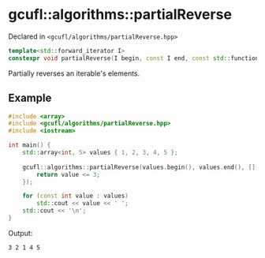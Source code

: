 # gcufl::algorithms::partialReverse
Declared in `<gcufl/algorithms/partialReverse.hpp>`
```cpp
template<std::forward_iterator I>
constexpr void partialReverse(I begin, const I end, const std::function<bool(const typename std::iterator_traits<I>::value_type)>& selector) noexcept;
```
Partially reverses an iterable's elements.
## Example
```cpp
#include <array>
#include <gcufl/algorithms/partialReverse.hpp>
#include <iostream>

int main() {
	std::array<int, 5> values { 1, 2, 3, 4, 5 };
	
	gcufl::algorithms::partialReverse(values.begin(), values.end(), [](const int value) -> bool {
		return value <= 3;
	});

	for (const int value : values)
		std::cout << value << ' ';
	std::cout << '\n';
}
```
Output:
```
3 2 1 4 5 
```
